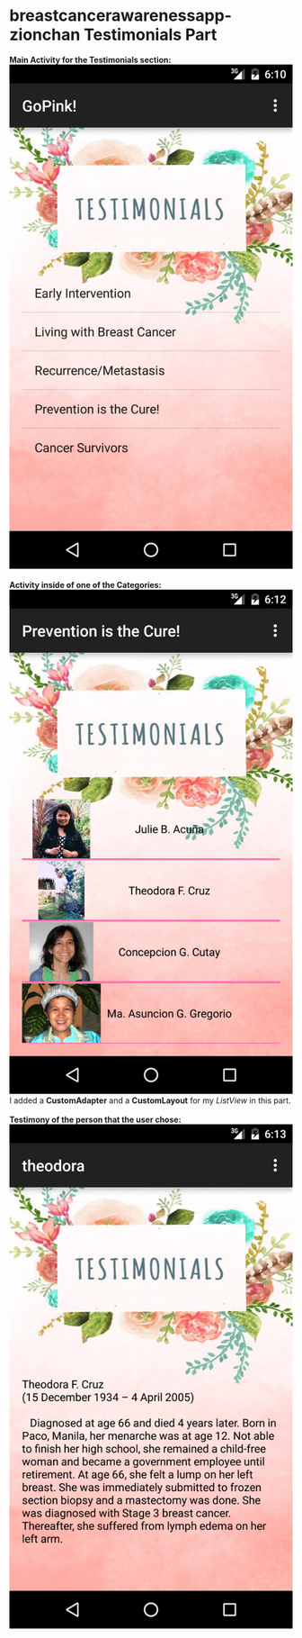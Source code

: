# breastcancerawarenessapp-zionchan Testimonials Part
**Main Activity for the Testimonials section:**
![main](device-2015-10-12-181301.png)
<br></br>
**Activity inside of one of the Categories:**
![category](device-2015-10-12-181454.png)
I added a **CustomAdapter** and a **CustomLayout** for my *ListView* in this part.
<br></br>
**Testimony of the person that the user chose:**
![testimony](device-2015-10-12-181544.png)
